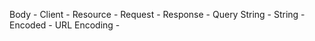 Body - 
Client - 
Resource - 
Request - 
Response - 
Query String -
String - 
Encoded - 
URL Encoding -